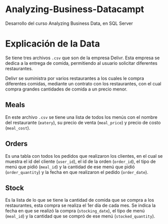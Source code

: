 # Analyzing-Business-Datacampt
Desarrollo del curso Analyzing Business Data, en SQL Server


# Explicación de la Data

Se tiene tres archivos `.csv` que son de la empresa Delivr. Esta empresa se dedica a la entrega de comida, permitiendo al usuario solicitar diferentes restaurantes.

Delivr se suministra por varios restaurantes a los cuales le compra diferentes comidas, mediante un contrato con los restaurantes, con el cual compra grandes cantidades de comida a un precio menor.

## Meals

En este archivo `.csv` se tiene una lista de todos los menús con el nombre del restaurante (`eatery`), su precio de venta (`meal_price`) y precio de costo (`meal_cost`).

## Orders

Es una tabla con todos los pedidos que realizaron los clientes, en el cual se muestra el id del cliente (`user_id`), el id de la orden (`order_id`), el tipo de menú que pidió (`meal_id`) y la cantidad de ese menú que pidió (`order_quantity`) y la fecha en que realizaron el pedido (`order_date`).

## Stock

Es la lista de lo que se tiene la cantidad de comida que se compra a los restaurantes, esta compra se realiza el 1er día de cada mes. Se indica la fecha en que se realizó la compra (`stocking_date`), el tipo de menú (`meal_id`) y la cantidad que se compró de ese menú (`stocked_quantity`).